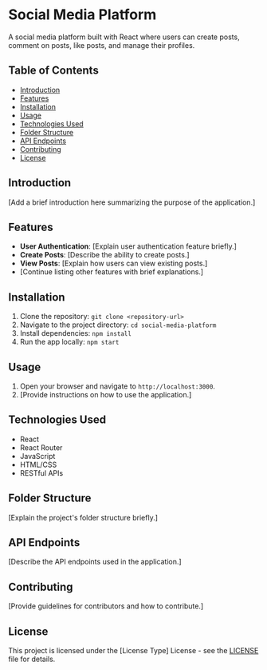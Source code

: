 # Social Media Platform

A social media platform built with React where users can create posts, comment on posts, like posts, and manage their profiles.

## Table of Contents

- [Introduction](#introduction)
- [Features](#features)
- [Installation](#installation)
- [Usage](#usage)
- [Technologies Used](#technologies-used)
- [Folder Structure](#folder-structure)
- [API Endpoints](#api-endpoints)
- [Contributing](#contributing)
- [License](#license)

## Introduction

[Add a brief introduction here summarizing the purpose of the application.]

## Features

- **User Authentication**: [Explain user authentication feature briefly.]
- **Create Posts**: [Describe the ability to create posts.]
- **View Posts**: [Explain how users can view existing posts.]
- [Continue listing other features with brief explanations.]

## Installation

1. Clone the repository: `git clone <repository-url>`
2. Navigate to the project directory: `cd social-media-platform`
3. Install dependencies: `npm install`
4. Run the app locally: `npm start`

## Usage

1. Open your browser and navigate to `http://localhost:3000`.
2. [Provide instructions on how to use the application.]

## Technologies Used

- React
- React Router
- JavaScript
- HTML/CSS
- RESTful APIs

## Folder Structure

[Explain the project's folder structure briefly.]

## API Endpoints

[Describe the API endpoints used in the application.]

## Contributing

[Provide guidelines for contributors and how to contribute.]

## License

This project is licensed under the [License Type] License - see the [LICENSE](./LICENSE) file for details.

